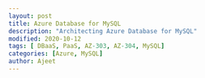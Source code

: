 ```yaml
---
layout: post
title: Azure Database for MySQL
description: "Architecting Azure Database for MySQL"
modified: 2020-10-12
tags: [ DBaaS, PaaS, AZ-303, AZ-304, MySQL]
categories: [Azure, MySQL]
author: Ajeet
---
```


